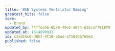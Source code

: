 ```yaml
---
title: 'BAE Systems Ventilator Naming'
greatest_hits: false
core:
  - brand
updated_by: 44ff6e56-6b78-49e2-a074-616caf791879
updated_at: 1614099931
id: c3ad16c0-d8bf-4f10-b5ad-af501967e6e2
published: false
---
```

